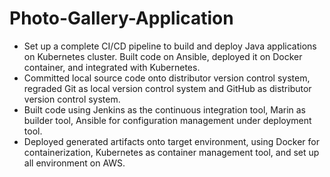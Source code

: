 # Photo-Gallery-Application

- Set up a complete CI/CD pipeline to build and deploy Java applications on Kubernetes cluster. Built code on Ansible, deployed it on Docker container, and integrated with Kubernetes.
- Committed local source code onto distributor version control system, regraded Git as local version control system and GitHub as distributor version control system. 
- Built code using Jenkins as the continuous integration tool, Marin as builder tool, Ansible for configuration management under deployment tool. 
- Deployed generated artifacts onto target environment, using Docker for containerization, Kubernetes as container management tool, and set up all environment on AWS.
